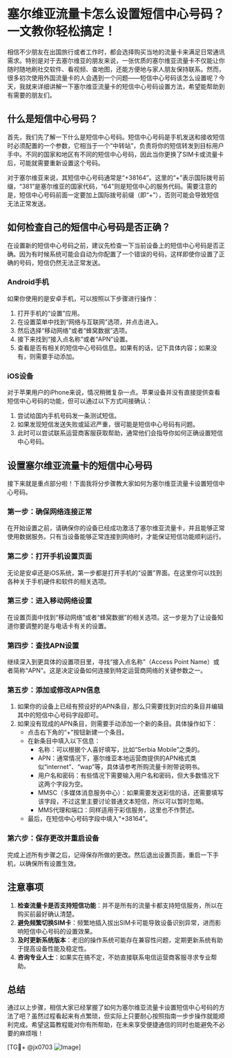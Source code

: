 # 塞尔维亚流量卡怎么设置短信中心号码？一文教你轻松搞定！

相信不少朋友在出国旅行或者工作时，都会选择购买当地的流量卡来满足日常通讯需求。特别是对于去塞尔维亚的朋友来说，一张优质的塞尔维亚流量卡不仅能让你随时随地刷社交软件、看视频、查地图，还能方便地与家人朋友保持联系。然而，很多初次使用外国流量卡的人会遇到一个问题——短信中心号码该怎么设置呢？今天，我就来详细讲解一下塞尔维亚流量卡的短信中心号码设置方法，希望能帮助到有需要的朋友们。

## 什么是短信中心号码？

首先，我们先了解一下什么是短信中心号码。短信中心号码是手机发送和接收短信时必须配置的一个参数，它相当于一个“中转站”，负责将你的短信转发到目标用户手中。不同的国家和地区有不同的短信中心号码，因此当你更换了SIM卡或流量卡后，可能就需要重新设置这个号码。

对于塞尔维亚来说，其短信中心号码通常是“+38164”。这里的“+”表示国际拨号前缀，“381”是塞尔维亚的国家代码，“64”则是短信中心的服务代码。需要注意的是，短信中心号码前面一定要加上国际拨号前缀（即“+”），否则可能会导致短信无法正常发送。

## 如何检查自己的短信中心号码是否正确？

在设置新的短信中心号码之前，建议先检查一下当前设备上的短信中心号码是否正确。因为有时候系统可能会自动为你配置了一个错误的号码，这样即使你设置了正确的号码，短信仍然无法正常发送。

### Android手机

如果你使用的是安卓手机，可以按照以下步骤进行操作：

1. 打开手机的“设置”应用。
2. 在设置菜单中找到“网络与互联网”选项，并点击进入。
3. 然后选择“移动网络”或者“蜂窝数据”选项。
4. 接下来找到“接入点名称”或者“APN”设置。
5. 查看是否有相关的短信中心号码信息。如果有的话，记下具体内容；如果没有，则需要手动添加。

### iOS设备

对于苹果用户的iPhone来说，情况稍微复杂一点。苹果设备并没有直接提供查看短信中心号码的功能，但可以通过以下方式间接确认：

1. 尝试给国内手机号码发一条测试短信。
2. 如果发现短信发送失败或延迟严重，很可能是短信中心号码有问题。
3. 此时可以尝试联系运营商客服获取帮助，通常他们会指导你如何正确设置短信中心号码。

## 设置塞尔维亚流量卡的短信中心号码

接下来就是重点部分啦！下面我将分步骤教大家如何为塞尔维亚流量卡设置短信中心号码。

### 第一步：确保网络连接正常

在开始设置之前，请确保你的设备已经成功激活了塞尔维亚流量卡，并且能够正常使用数据服务。只有当设备能够正常连接到网络时，才能保证短信功能顺利运行。

### 第二步：打开手机设置页面

无论是安卓还是iOS系统，第一步都是打开手机的“设置”界面。在这里你可以找到各种关于手机硬件和软件的相关选项。

### 第三步：进入移动网络设置

在设置页面中找到“移动网络”或者“蜂窝数据”的相关选项。这一步是为了让设备知道你要调整的是与电话卡有关的设置。

### 第四步：查找APN设置

继续深入到更具体的设置项目里，寻找“接入点名称”（Access Point Name）或者简称“APN”。这是决定设备如何连接到特定运营商网络的关键参数之一。

### 第五步：添加或修改APN信息

1. 如果你的设备上已经有预设好的APN条目，那么只需要找到对应的条目并编辑其中的短信中心号码字段即可。
2. 如果没有现成的APN条目，则需要手动添加一个新的条目。具体操作如下：
   - 点击右下角的“+”按钮新建一个条目。
   - 在新条目中填入以下信息：
     - 名称：可以根据个人喜好填写，比如“Serbia Mobile”之类的。
     - APN：通常情况下，塞尔维亚本地运营商提供的APN格式类似“internet”、“wap”等，具体请参考所购流量卡附带说明书。
     - 用户名和密码：有些情况下需要输入用户名和密码，但大多数情况下这两个字段为空。
     - MMSC（多媒体消息服务中心）：如果需要发送彩信的话，还需要填写该字段，不过这里主要讨论普通文本短信，所以可以暂时忽略。
     - MMS代理和端口：同样适用于彩信服务，这里也不作赘述。
   - 最后，在短信中心号码字段中填入“+38164”。

### 第六步：保存更改并重启设备

完成上述所有步骤之后，记得保存所做的更改。然后退出设置页面，重启一下手机，以确保所有设置生效。

## 注意事项

1. **检查流量卡是否支持短信功能**：并不是所有的流量卡都支持短信服务，所以在购买前最好确认清楚。
2. **避免频繁切换SIM卡**：频繁地插入拔出SIM卡可能导致设备识别异常，进而影响短信中心号码的设置效果。
3. **及时更新系统版本**：老旧的操作系统可能存在兼容性问题，定期更新系统有助于提高设备性能及稳定性。
4. **咨询专业人士**：如果实在搞不定，不妨直接联系电信运营商客服寻求专业帮助。

## 总结

通过以上步骤，相信大家已经掌握了如何为塞尔维亚流量卡设置短信中心号码的方法了吧？虽然过程看起来有点繁琐，但实际上只要耐心按照指南一步步操作就能顺利完成。希望这篇教程能对你有所帮助，在未来享受便捷通信的同时也能避免不必要的麻烦哦！

[TG💪+ @jx0703 ![Image](https://github.com/user-attachments/assets/dbca1d08-cadb-493c-b0ec-ad6f7a83f270)]